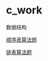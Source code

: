 # c_work
数据结构

[顺序表算法题](https://github.com/lj502766817/c_work/tree/main/seqList)   

[链表算法题](https://github.com/lj502766817/c_work/tree/main/linkedList)
